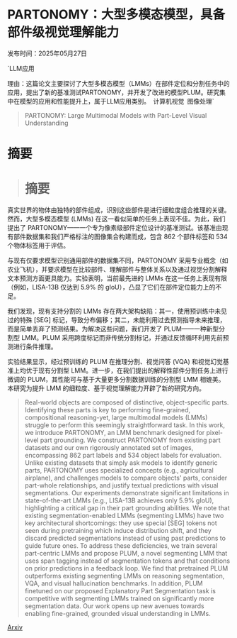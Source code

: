 # PARTONOMY：大型多模态模型，具备部件级视觉理解能力

发布时间：2025年05月27日

`LLM应用

理由：这篇论文主要探讨了大型多模态模型（LMMs）在部件定位和分割任务中的应用，提出了新的基准测试PARTONOMY，并开发了改进的模型PLUM。研究集中在模型的应用和性能提升上，属于LLM应用类别。` `计算机视觉` `图像处理`

> PARTONOMY: Large Multimodal Models with Part-Level Visual Understanding

# 摘要

> # 摘要
真实世界的物体由独特的部件组成，识别这些部件是进行细粒度组合推理的关键。然而，大型多模态模型 (LMMs) 在这一看似简单的任务上表现不佳。为此，我们提出了 PARTONOMY——一个专为像素级部件定位设计的基准测试。该基准由现有部件数据集和我们严格标注的图像集合构建而成，包含 862 个部件标签和 534 个物体标签用于评估。

与现有仅要求模型识别通用部件的数据集不同，PARTONOMY 采用专业概念（如农业飞机），并要求模型在比较部件、理解部件与整体关系以及通过视觉分割解释文本预测方面更具能力。实验表明，当前最先进的 LMMs 在这一任务上表现有限（例如，LISA-13B 仅达到 5.9% 的 gIoU），凸显了它们在部件定位能力上的不足。

我们发现，现有支持分割的 LMMs 存在两大架构缺陷：其一，使用预训练中未见过的特殊 [SEG] 标记，导致分布偏移；其二，未能利用过去预测指导未来推理，而是简单丢弃了预测结果。为解决这些问题，我们开发了 PLUM——一种新型分割型 LMM。PLUM 采用跨度标记而非传统分割标记，并通过反馈循环利用先前预测进行条件推理。

实验结果显示，经过预训练的 PLUM 在推理分割、视觉问答 (VQA) 和视觉幻觉基准上均优于现有分割型 LMM。进一步，在我们提出的解释性部件分割任务上进行微调的 PLUM，其性能可与基于大量更多分割数据训练的分割型 LMM 相媲美。本研究为提升 LMM 的细粒度、基于视觉理解能力开辟了新的研究方向。


> Real-world objects are composed of distinctive, object-specific parts. Identifying these parts is key to performing fine-grained, compositional reasoning-yet, large multimodal models (LMMs) struggle to perform this seemingly straightforward task. In this work, we introduce PARTONOMY, an LMM benchmark designed for pixel-level part grounding. We construct PARTONOMY from existing part datasets and our own rigorously annotated set of images, encompassing 862 part labels and 534 object labels for evaluation. Unlike existing datasets that simply ask models to identify generic parts, PARTONOMY uses specialized concepts (e.g., agricultural airplane), and challenges models to compare objects' parts, consider part-whole relationships, and justify textual predictions with visual segmentations. Our experiments demonstrate significant limitations in state-of-the-art LMMs (e.g., LISA-13B achieves only 5.9% gIoU), highlighting a critical gap in their part grounding abilities. We note that existing segmentation-enabled LMMs (segmenting LMMs) have two key architectural shortcomings: they use special [SEG] tokens not seen during pretraining which induce distribution shift, and they discard predicted segmentations instead of using past predictions to guide future ones. To address these deficiencies, we train several part-centric LMMs and propose PLUM, a novel segmenting LMM that uses span tagging instead of segmentation tokens and that conditions on prior predictions in a feedback loop. We find that pretrained PLUM outperforms existing segmenting LMMs on reasoning segmentation, VQA, and visual hallucination benchmarks. In addition, PLUM finetuned on our proposed Explanatory Part Segmentation task is competitive with segmenting LMMs trained on significantly more segmentation data. Our work opens up new avenues towards enabling fine-grained, grounded visual understanding in LMMs.

[Arxiv](https://arxiv.org/abs/2505.20759)